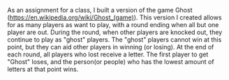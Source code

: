 As an assignment for a class, I built a version of the game Ghost (https://en.wikipedia.org/wiki/Ghost_(game)). This version I created allows for as many players as want to play, with a round ending when all but one player are out. During the round, when other players are knocked out, they continue to play as "ghost" players. The "ghost" players cannot win at this point, but they can aid other players in winning (or losing). At the end of each round, all players who lost receive a letter. The first player to get "Ghost" loses, and the person(or people) who has the lowest amount of letters at that point wins. 